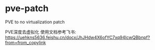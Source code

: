 # pve-patch
PVE to no virtualization patch

PVE深度去虚拟化
使用文档参考飞书: 
https://uehkns5636.feishu.cn/docx/JhJHdw4X6ofYC7xq94IcwQBbnpf?from=from_copylink
